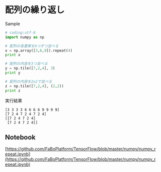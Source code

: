 # 配列の繰り返し

Sample

```python
# coding:utf-8
import numpy as np

# 配列の各要素を4つずつ並べる
x = np.array([3,6,9]).repeat(4)
print x

# 配列の内容を3つ並べる
y = np.tile([7,2,4], 3)
print y

# 配列の内容を2x2で並べる
z = np.tile([7,2,4], (2,2))
print z
```

実行結果

```
[3 3 3 3 6 6 6 6 9 9 9 9]
[7 2 4 7 2 4 7 2 4]
[[7 2 4 7 2 4]
 [7 2 4 7 2 4]]
```

## Notebook

[https://github.com/FaBoPlatform/TensorFlow/blob/master/numpy/numpy_repeat.ipynb](https://github.com/FaBoPlatform/TensorFlow/blob/master/numpy/numpy_repeat.ipynb)
